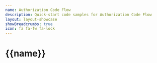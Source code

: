 ```yaml
---
name: Authorization Code Flow
description: Quick-start code samples for Authorization Code Flow
layout: layout-showcase
showBreadcrumbs: true
icon: fa fa-fw fa-lock
---
```


# {{name}}
